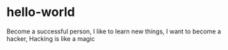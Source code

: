 # hello-world
Become a successful person, 
I like to learn new things, 
I want to become a hacker,
Hacking is like a magic
